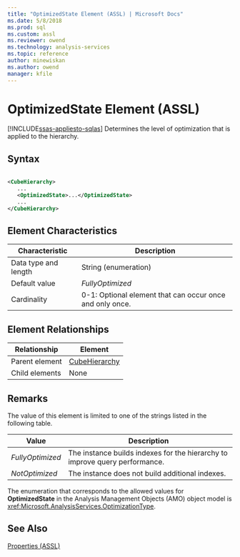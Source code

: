 ```yaml
---
title: "OptimizedState Element (ASSL) | Microsoft Docs"
ms.date: 5/8/2018
ms.prod: sql
ms.custom: assl
ms.reviewer: owend
ms.technology: analysis-services
ms.topic: reference
author: minewiskan
ms.author: owend
manager: kfile
---
```

# OptimizedState Element (ASSL)
[!INCLUDE[ssas-appliesto-sqlas](../../../includes/ssas-appliesto-sqlas.md)]
  Determines the level of optimization that is applied to the hierarchy.  
  
## Syntax  
  
```xml  
  
<CubeHierarchy>  
   ...  
   <OptimizedState>...</OptimizedState>  
   ...  
</CubeHierarchy>  
```  
  
## Element Characteristics  
  
|Characteristic|Description|  
|--------------------|-----------------|  
|Data type and length|String (enumeration)|  
|Default value|*FullyOptimized*|  
|Cardinality|0-1: Optional element that can occur once and only once.|  
  
## Element Relationships  
  
|Relationship|Element|  
|------------------|-------------|  
|Parent element|[CubeHierarchy](../../../analysis-services/scripting/data-type/cubehierarchy-data-type-assl.md)|  
|Child elements|None|  
  
## Remarks  
 The value of this element is limited to one of the strings listed in the following table.  
  
|Value|Description|  
|-----------|-----------------|  
|*FullyOptimized*|The instance builds indexes for the hierarchy to improve query performance.|  
|*NotOptimized*|The instance does not build additional indexes.|  
  
 The enumeration that corresponds to the allowed values for **OptimizedState** in the Analysis Management Objects (AMO) object model is <xref:Microsoft.AnalysisServices.OptimizationType>.  
  
## See Also  
 [Properties &#40;ASSL&#41;](../../../analysis-services/scripting/properties/properties-assl.md)  
  
  
